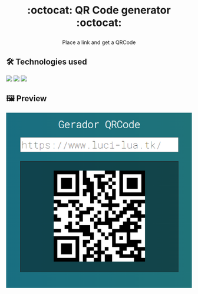 # <p align="center">:octocat: QR Code generator :octocat:</p>
<p align="center">Place a link and get a QRCode</p>

## 🛠 Technologies used

<img src="https://img.shields.io/badge/html5-%23E34F26.svg?style=for-the-badge&logo=html5&logoColor=white"> <img src="https://img.shields.io/badge/css3-%231572B6.svg?style=for-the-badge&logo=css3&logoColor=white"> <img src="https://img.shields.io/badge/vuejs-%2335495e.svg?style=for-the-badge&logo=vuedotjs&logoColor=%234FC08D">

## 🖼 Preview

<img src="print.png"/>
